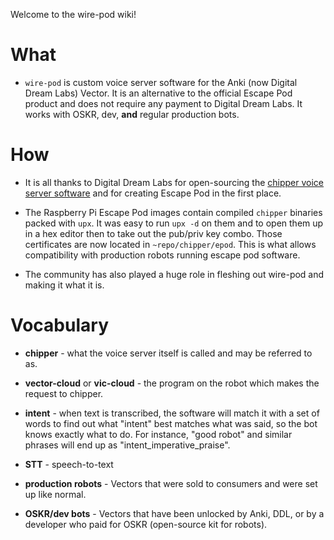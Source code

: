 Welcome to the wire-pod wiki!

# What

* `wire-pod` is custom voice server software for the Anki (now Digital Dream Labs) Vector. It is an alternative to the official Escape Pod product and does not require any payment to Digital Dream Labs. It works with OSKR, dev, **and** regular production bots.

# How

* It is all thanks to Digital Dream Labs for open-sourcing the [chipper voice server software](https://github.com/digital-dream-labs/chipper) and for creating Escape Pod in the first place.

* The Raspberry Pi Escape Pod images contain compiled `chipper` binaries packed with `upx`. It was easy to run `upx -d` on them and to open them up in a hex editor then to take out the pub/priv key combo. Those certificates are now located in `~repo/chipper/epod`. This is what allows compatibility with production robots running escape pod software.

* The community has also played a huge role in fleshing out wire-pod and making it what it is.

# Vocabulary

* **chipper** - what the voice server itself is called and may be referred to as.

* **vector-cloud** or **vic-cloud** - the program on the robot which makes the request to chipper.

* **intent** - when text is transcribed, the software will match it with a set of words to find out what "intent" best matches what was said, so the bot knows exactly what to do. For instance, "good robot" and similar phrases will end up as "intent_imperative_praise".

* **STT** - speech-to-text

* **production robots** - Vectors that were sold to consumers and were set up like normal.

* **OSKR/dev bots** - Vectors that have been unlocked by Anki, DDL, or by a developer who paid for OSKR (open-source kit for robots).